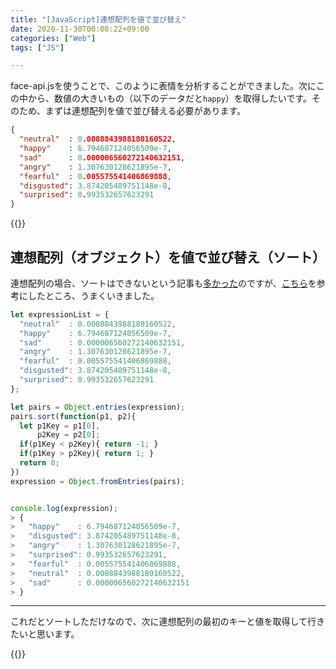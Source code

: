 ```yaml
---
title: "[JavaScript]連想配列を値で並び替え"
date: 2020-11-30T00:00:22+09:00
categories: ["Web"]
tags: ["JS"]

---
```


face-api.jsを使うことで、このように表情を分析することができました。次にこの中から、数値の大きいもの（以下のデータだと`happy`）を取得したいです。そのため、まずは連想配列を値で並び替える必要があります。

```json
{
  "neutral"  : 0.0008843988180160522,
  "happy"    : 6.794687124056509e-7,
  "sad"      : 0.000006560272140632151,
  "angry"    : 1.307630128621895e-7,
  "fearful"  : 0.005575541406869888,
  "disgusted": 3.874205489751148e-8,
  "surprised": 0.993532657623291
}
```

{{<ad>}}

## 連想配列（オブジェクト）を値で並び替え（ソート）

連想配列の場合、ソートはできないという記事も[多かった](https://lab.taf-jp.com/配列・二次配列・連想配列のソート/)のですが、[こちら](https://pisuke-code.com/js-sort-object-by-key-or-value/#i-2)を参考にしたところ、うまくいきました。

```js
let expressionList = {
  "neutral"  : 0.0008843988180160522,
  "happy"    : 6.794687124056509e-7,
  "sad"      : 0.000006560272140632151,
  "angry"    : 1.307630128621895e-7,
  "fearful"  : 0.005575541406869888,
  "disgusted": 3.874205489751148e-8,
  "surprised": 0.993532657623291
};

let pairs = Object.entries(expression);
pairs.sort(function(p1, p2){
  let p1Key = p1[0],
      p2Key = p2[0];
  if(p1Key < p2Key){ return -1; }
  if(p1Key > p2Key){ return 1; }
  return 0;
})
expression = Object.fromEntries(pairs);


console.log(expression);
> {
>   "happy"    : 6.794687124056509e-7,
>   "disgusted": 3.874205489751148e-8,
>   "angry"    : 1.307630128621895e-7,
>   "surprised": 0.993532657623291,
>   "fearful"  : 0.005575541406869888,
>   "neutral"  : 0.0008843988180160522,
>   "sad"      : 0.000006560272140632151
> }
```

***

これだとソートしただけなので、次に連想配列の最初のキーと値を取得して行きたいと思います。

{{<blogcard url="https://2001y.me/blog/js-object-firstkey/">}}